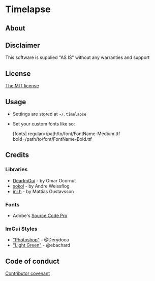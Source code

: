 # Timelapse

## About


## Disclaimer

This software is supplied "AS IS" without any warranties and support

## License

[The MIT license](http://choosealicense.com/licenses/mit/)


## Usage

* Settings are stored at `~/.timelapse`
* Set your custom fonts like so:

    [fonts]
    regular=/path/to/font/FontName-Medium.ttf
    bold=/path/to/font/FontName-Bold.ttf

## Credits

### Libraries

* [DearImGui](https://github.com/ocornut/imgui) - by Omar Ocornut
* [sokol](https://github.com/floooh/sokol) - by Andre Weissflog
* [ini.h](https://github.com/mattiasgustavsson/libs/blob/master/ini.h) - by Mattias Gustavsson

### Fonts

* Adobe's [Source Code Pro](https://github.com/adobe-fonts/source-code-pro)


### ImGui Styles

* ["Photoshop"](https://github.com/ocornut/imgui/issues/707#issuecomment-463758243) - @Derydoca
* ["Light Green"](https://github.com/ocornut/imgui/issues/707#issuecomment-439117182) - @ebachard


## Code of conduct

[Contributor covenant](./CODE_OF_CONDUCT.md)
